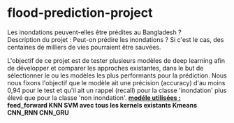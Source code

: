# flood-prediction-project
Les inondations peuvent-elles être prédites au Bangladesh ?</br>
Description du projet :
Peut-on prédire les inondations ? Si c'est le cas, des centaines de milliers de vies pourraient être sauvées.

L'objectif de ce projet est de tester plusieurs modèles de deep learning afin de développer et comparer les approches existantes, dans le but de sélectionner le ou les modèles les plus performants pour la prédiction. Nous nous fixons l'objectif que le modèle ait une précision (accuracy) d'au moins 0,94 pour le test et qu'il ait un rappel (recall) pour la classe 'inondation' plus élevé que pour la classe 'non inondation'.
<u><b>modéle utilisées :<b></u></br>
feed_forward
KNN
SVM avec tous les kernels existants
Kmeans
CNN_RNN
CNN_GRU

